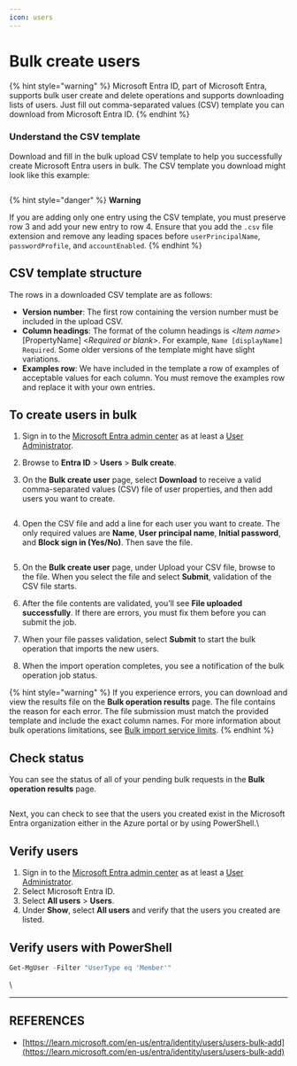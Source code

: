 ```yaml
---
icon: users
---
```


# Bulk create users

{% hint style="warning" %}
Microsoft Entra ID, part of Microsoft Entra, supports bulk user create and delete operations and supports downloading lists of users. Just fill out comma-separated values (CSV) template you can download from Microsoft Entra ID.
{% endhint %}

### Understand the CSV template <a href="#understand-the-csv-template" id="understand-the-csv-template"></a>

Download and fill in the bulk upload CSV template to help you successfully create Microsoft Entra users in bulk. The CSV template you download might look like this example:

<figure><img src="https://learn.microsoft.com/en-us/entra/identity/users/media/users-bulk-add/create-template-example.png" alt=""><figcaption></figcaption></figure>



{% hint style="danger" %}
**Warning**

If you are adding only one entry using the CSV template, you must preserve row 3 and add your new entry to row 4. Ensure that you add the `.csv` file extension and remove any leading spaces before `userPrincipalName`, `passwordProfile`, and `accountEnabled`.
{% endhint %}



## CSV template structure

The rows in a downloaded CSV template are as follows:

* **Version number**: The first row containing the version number must be included in the upload CSV.
* **Column headings**: The format of the column headings is <_Item name_> \[PropertyName] <_Required or blank_>. For example, `Name [displayName] Required`. Some older versions of the template might have slight variations.
* **Examples row**: We have included in the template a row of examples of acceptable values for each column. You must remove the examples row and replace it with your own entries.



## To create users in bulk

1. Sign in to the [Microsoft Entra admin center](https://entra.microsoft.com/) as at least a [User Administrator](https://learn.microsoft.com/en-us/entra/identity/role-based-access-control/permissions-reference#user-administrator).
2. Browse to **Entra ID** > **Users** > **Bulk create**.
3.  On the **Bulk create user** page, select **Download** to receive a valid comma-separated values (CSV) file of user properties, and then add users you want to create.



    <figure><img src="https://learn.microsoft.com/en-us/entra/identity/users/media/users-bulk-add/upload-button.png" alt=""><figcaption></figcaption></figure>
4.  Open the CSV file and add a line for each user you want to create. The only required values are **Name**, **User principal name**, **Initial password**, and **Block sign in (Yes/No)**. Then save the file.



    <figure><img src="https://learn.microsoft.com/en-us/entra/identity/users/media/users-bulk-add/add-csv-file.png" alt=""><figcaption></figcaption></figure>
5. On the **Bulk create user** page, under Upload your CSV file, browse to the file. When you select the file and select **Submit**, validation of the CSV file starts.
6. After the file contents are validated, you’ll see **File uploaded successfully**. If there are errors, you must fix them before you can submit the job.
7. When your file passes validation, select **Submit** to start the bulk operation that imports the new users.
8. When the import operation completes, you see a notification of the bulk operation job status.



{% hint style="warning" %}
If you experience errors, you can download and view the results file on the **Bulk operation results** page. The file contains the reason for each error. The file submission must match the provided template and include the exact column names. For more information about bulk operations limitations, see [Bulk import service limits](https://learn.microsoft.com/en-us/entra/identity/users/users-bulk-add#bulk-import-service-limits).
{% endhint %}



## Check status

You can see the status of all of your pending bulk requests in the **Bulk operation results** page.

<figure><img src="https://learn.microsoft.com/en-us/entra/identity/users/media/users-bulk-add/bulk-center.png" alt=""><figcaption></figcaption></figure>

Next, you can check to see that the users you created exist in the Microsoft Entra organization either in the Azure portal or by using PowerShell.\


## Verify users

1. Sign in to the [Microsoft Entra admin center](https://entra.microsoft.com/) as at least a [User Administrator](https://learn.microsoft.com/en-us/entra/identity/role-based-access-control/permissions-reference#user-administrator).
2. Select Microsoft Entra ID.
3. Select **All users** > **Users**.
4. Under **Show**, select **All users** and verify that the users you created are listed.



## Verify users with PowerShell

```powershell
Get-MgUser -Filter "UserType eq 'Member'"
```

\


***

## REFERENCES

* [https://learn.microsoft.com/en-us/entra/identity/users/users-bulk-add](https://learn.microsoft.com/en-us/entra/identity/users/users-bulk-add)

